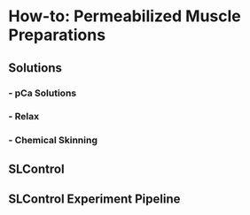 # How-to: Permeabilized Muscle Preparations
## Solutions
### - pCa Solutions
### - Relax
### - Chemical Skinning
## SLControl
## SLControl Experiment Pipeline
